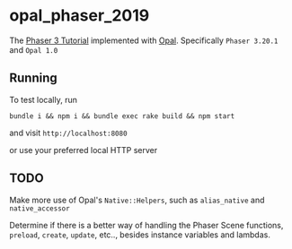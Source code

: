 # opal\_phaser\_2019

The [Phaser 3 Tutorial](http://phaser.io/tutorials/making-your-first-phaser-3-game/part1) implemented with [Opal](https://opalrb.com/). Specifically `Phaser 3.20.1` and `Opal 1.0`

## Running

To test locally, run

    bundle i && npm i && bundle exec rake build && npm start

and visit `http://localhost:8080`

or use your preferred local HTTP server

## TODO

Make more use of Opal's `Native::Helpers`, such as `alias_native` and `native_accessor`

Determine if there is a better way of handling the Phaser Scene functions, `preload`, `create`, `update`, etc.., besides instance variables and lambdas.

